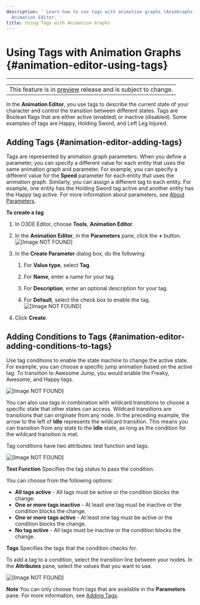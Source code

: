 ```yaml
---
description: ' Learn how to use tags with animation graphs (AnimGraphs) in the O3DE
  Animation Editor. '
title: Using Tags with Animation Graphs
---
```

# Using Tags with Animation Graphs {#animation-editor-using-tags}


****

|  |
| --- |
| This feature is in [preview](/docs/userguide/ly-glos-chap#preview) release and is subject to change\.  |

In the **Animation Editor**, you use tags to describe the current state of your character and control the transition between different states\. Tags are Boolean flags that are either active \(enabled\) or inactive \(disabled\)\. Some examples of tags are Happy, Holding Sword, and Left Leg Injured\.

## Adding Tags {#animation-editor-adding-tags}

Tags are represented by animation graph parameters\. When you define a parameter, you can specify a different value for each entity that uses the same animation graph and parameter\. For example, you can specify a different value for the **Speed** parameter for each entity that uses the animation graph\. Similarly, you can assign a different tag to each entity\. For example, one entity has the Holding Sword tag active and another entity has the Happy tag active\. For more information about parameters, see [About Parameters](/docs/userguide/animation/character-editor/concepts-and-terms#animation-graph-parameters)\.

**To create a tag**

1. In O3DE Editor, choose **Tools**, **Animation Editor**\.

1. In the **Animation Editor**, in the **Parameters** pane, click the **\+** button\.
![\[Image NOT FOUND\]](/images/user-guide/actor-animation/anim-graph-parameters-pane.png)

1. In the **Create Parameter** dialog box, do the following:

   1. For **Value type**, select **Tag**\.

   1. For **Name**, enter a name for your tag\.

   1. For **Description**, enter an optional description for your tag\.

   1. For **Default**, select the check box to enable the tag\.
![\[Image NOT FOUND\]](/images/user-guide/actor-animation/anim-graph-create-parameter-dialog-box.png)

1. Click **Create**\.

## Adding Conditions to Tags {#animation-editor-adding-conditions-to-tags}

Use tag conditions to enable the state machine to change the active state\. For example, you can choose a specific jump animation based on the active tag\. To transition to Awesome Jump, you would enable the Freaky, Awesome, and Happy tags\.

![\[Image NOT FOUND\]](/images/user-guide/actor-animation/anim-graph-tag-conditions-example.png)

You can also use tags in combination with wildcard transitions to choose a specific state that other states can access\. Wildcard transitions are transitions that can originate from any node\. In the preceding example, the arrow to the left of **Idle** represents the wildcard transition\. This means you can transition from any state to the **Idle** state, as long as the condition for the wildcard transition is met\.

Tag conditions have two attributes: test function and tags\.

![\[Image NOT FOUND\]](/images/user-guide/actor-animation/anim-graph-tag-conditions-attributes.png)

**Test Function**
Specifies the tag status to pass the condition\.

You can choose from the following options:
+ **All tags active** - All tags must be active or the condition blocks the change\.
+ **One or more tags inactive** - At least one tag must be inactive or the condition blocks the change\.
+ **One or more tags active** - At least one tag must be active or the condition blocks the change\.
+ **No tag active** - All tags must be inactive or the condition blocks the change\.

**Tags**
Specifies the tags that the condition checks for\.

To add a tag to a condition, select the transition line between your nodes\. In the **Attributes** pane, select the values that you want to use\.

![\[Image NOT FOUND\]](/images/user-guide/actor-animation/anim-graph-tag-conditions-values.png)

**Note**
You can only choose from tags that are available in the **Parameters** pane\. For more information, see [Adding Tags](#animation-editor-adding-tags)\.